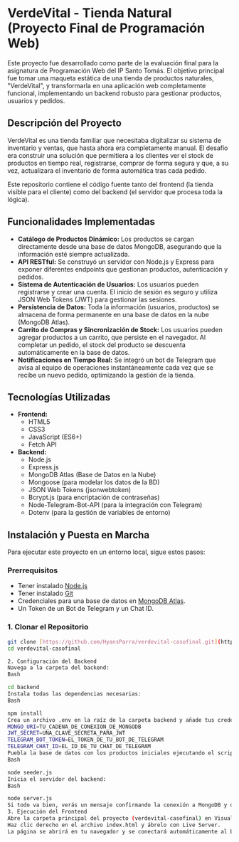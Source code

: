 # VerdeVital - Tienda Natural (Proyecto Final de Programación Web)

Este proyecto fue desarrollado como parte de la evaluación final para la asignatura de Programación Web del IP Santo Tomás. El objetivo principal fue tomar una maqueta estática de una tienda de productos naturales, "VerdeVital", y transformarla en una aplicación web completamente funcional, implementando un backend robusto para gestionar productos, usuarios y pedidos.

## Descripción del Proyecto

VerdeVital es una tienda familiar que necesitaba digitalizar su sistema de inventario y ventas, que hasta ahora era completamente manual. El desafío era construir una solución que permitiera a los clientes ver el stock de productos en tiempo real, registrarse, comprar de forma segura y que, a su vez, actualizara el inventario de forma automática tras cada pedido.

Este repositorio contiene el código fuente tanto del frontend (la tienda visible para el cliente) como del backend (el servidor que procesa toda la lógica).

## Funcionalidades Implementadas

* **Catálogo de Productos Dinámico:** Los productos se cargan directamente desde una base de datos MongoDB, asegurando que la información esté siempre actualizada.
* **API RESTful:** Se construyó un servidor con Node.js y Express para exponer diferentes endpoints que gestionan productos, autenticación y pedidos.
* **Sistema de Autenticación de Usuarios:** Los usuarios pueden registrarse y crear una cuenta. El inicio de sesión es seguro y utiliza JSON Web Tokens (JWT) para gestionar las sesiones.
* **Persistencia de Datos:** Toda la información (usuarios, productos) se almacena de forma permanente en una base de datos en la nube (MongoDB Atlas).
* **Carrito de Compras y Sincronización de Stock:** Los usuarios pueden agregar productos a un carrito, que persiste en el navegador. Al completar un pedido, el stock del producto se descuenta automáticamente en la base de datos.
* **Notificaciones en Tiempo Real:** Se integró un bot de Telegram que avisa al equipo de operaciones instantáneamente cada vez que se recibe un nuevo pedido, optimizando la gestión de la tienda.

## Tecnologías Utilizadas

* **Frontend:**
    * HTML5
    * CSS3
    * JavaScript (ES6+)
    * Fetch API
* **Backend:**
    * Node.js
    * Express.js
    * MongoDB Atlas (Base de Datos en la Nube)
    * Mongoose (para modelar los datos de la BD)
    * JSON Web Tokens (jsonwebtoken)
    * Bcrypt.js (para encriptación de contraseñas)
    * Node-Telegram-Bot-API (para la integración con Telegram)
    * Dotenv (para la gestión de variables de entorno)

## Instalación y Puesta en Marcha

Para ejecutar este proyecto en un entorno local, sigue estos pasos:

### Prerrequisitos

* Tener instalado [Node.js](https://nodejs.org/)
* Tener instalado [Git](https://git-scm.com/)
* Credenciales para una base de datos en [MongoDB Atlas](https://www.mongodb.com/cloud/atlas).
* Un Token de un Bot de Telegram y un Chat ID.

### 1. Clonar el Repositorio

```bash
git clone [https://github.com/HyansParra/verdevital-casofinal.git](https://github.com/HyansParra/verdevital-casofinal.git)
cd verdevital-casofinal

2. Configuración del Backend
Navega a la carpeta del backend:
Bash

cd backend
Instala todas las dependencias necesarias:
Bash

npm install
Crea un archivo .env en la raíz de la carpeta backend y añade tus credenciales:
MONGO_URI=TU_CADENA_DE_CONEXION_DE_MONGODB
JWT_SECRET=UNA_CLAVE_SECRETA_PARA_JWT
TELEGRAM_BOT_TOKEN=EL_TOKEN_DE_TU_BOT_DE_TELEGRAM
TELEGRAM_CHAT_ID=EL_ID_DE_TU_CHAT_DE_TELEGRAM
Puebla la base de datos con los productos iniciales ejecutando el script "seeder":
Bash

node seeder.js
Inicia el servidor del backend:
Bash

node server.js
Si todo va bien, verás un mensaje confirmando la conexión a MongoDB y que el servidor está corriendo en el puerto 3000.
3. Ejecución del Frontend
Abre la carpeta principal del proyecto (verdevital-casofinal) en Visual Studio Code.
Haz clic derecho en el archivo index.html y ábrelo con Live Server.
La página se abrirá en tu navegador y se conectará automáticamente al backend que dejaste corriendo en la terminal. ¡Ya puedes registrarte, iniciar sesión y probar la tienda!